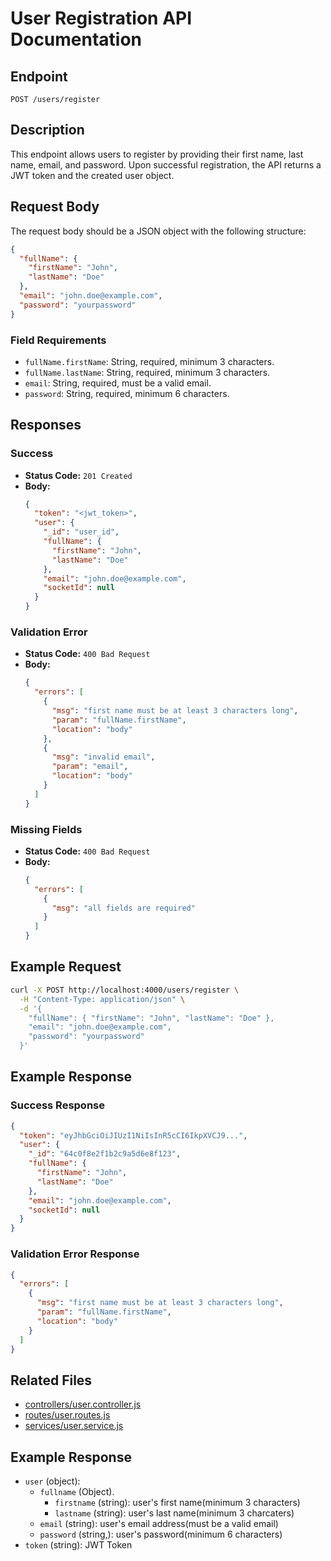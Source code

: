 # User Registration API Documentation

## Endpoint

`POST /users/register`

## Description

This endpoint allows users to register by providing their first name, last name, email, and password. Upon successful registration, the API returns a JWT token and the created user object.

## Request Body

The request body should be a JSON object with the following structure:

```json
{
  "fullName": {
    "firstName": "John",
    "lastName": "Doe"
  },
  "email": "john.doe@example.com",
  "password": "yourpassword"
}
```

### Field Requirements

- `fullName.firstName`: String, required, minimum 3 characters.
- `fullName.lastName`: String, required, minimum 3 characters.
- `email`: String, required, must be a valid email.
- `password`: String, required, minimum 6 characters.

## Responses

### Success

- **Status Code:** `201 Created`
- **Body:**
  ```json
  {
    "token": "<jwt_token>",
    "user": {
      "_id": "user_id",
      "fullName": {
        "firstName": "John",
        "lastName": "Doe"
      },
      "email": "john.doe@example.com",
      "socketId": null
    }
  }
  ```

### Validation Error

- **Status Code:** `400 Bad Request`
- **Body:**
  ```json
  {
    "errors": [
      {
        "msg": "first name must be at least 3 characters long",
        "param": "fullName.firstName",
        "location": "body"
      },
      {
        "msg": "invalid email",
        "param": "email",
        "location": "body"
      }
    ]
  }
  ```

### Missing Fields

- **Status Code:** `400 Bad Request`
- **Body:**
  ```json
  {
    "errors": [
      {
        "msg": "all fields are required"
      }
    ]
  }
  ```

## Example Request

```sh
curl -X POST http://localhost:4000/users/register \
  -H "Content-Type: application/json" \
  -d '{
    "fullName": { "firstName": "John", "lastName": "Doe" },
    "email": "john.doe@example.com",
    "password": "yourpassword"
  }'
```

## Example Response

### Success Response
```json
{
  "token": "eyJhbGciOiJIUzI1NiIsInR5cCI6IkpXVCJ9...",
  "user": {
    "_id": "64c0f8e2f1b2c9a5d6e8f123",
    "fullName": {
      "firstName": "John",
      "lastName": "Doe"
    },
    "email": "john.doe@example.com",
    "socketId": null
  }
}
```

### Validation Error Response
```json
{
  "errors": [
    {
      "msg": "first name must be at least 3 characters long",
      "param": "fullName.firstName",
      "location": "body"
    }
  ]
}
```

## Related Files

- [controllers/user.controller.js](controllers/user.controller.js)
- [routes/user.routes.js](routes/user.routes.js)
- [services/user.service.js](services/user.service.js)


## Example Response
- `user` (object):
    - `fullname` (Object).
        - `firstname` (string): user's first name(minimum 3 characters)
        - `lastname` (string): user's last name(minimum 3 charcaters)
    - `email` (string): user's email address(must be a valid email)
    - `password` (string,): user's password(minimum 6 characters)
- `token` (string): JWT Token